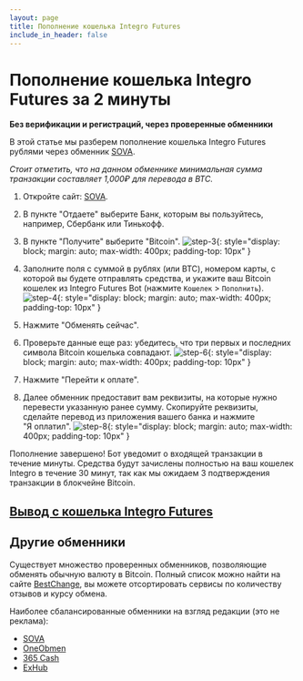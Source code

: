```yaml
---
layout: page
title: Пополнение кошелька Integro Futures
include_in_header: false
---
```


# Пополнение кошелька Integro Futures за 2 минуты

**Без верификации и регистраций, через проверенные обменники**

В этой статье мы разберем пополнение кошелька Integro Futures рублями через обменник [SOVA](https://sova.gg/).

*Стоит отметить, что на данном обменнике минимальная сумма транзакции составляет 1,000₽ для перевода в BTC.*

1. Откройте сайт: [SOVA](https://sova.gg/).
2. В пункте "Отдаете" выберите Банк, которым вы пользуйтесь, например, Сбербанк или Тинькофф.
3. В пункте "Получите" выберите "Bitcoin".
![step-3](/assets/deposit/step-3.png){: style="display: block; margin: auto; max-width: 400px; padding-top: 10px" }

4. Заполните поля с суммой в рублях (или BTC), номером карты, с которой вы будете отправлять средства, и укажите ваш Bitcoin кошелек из Integro Futures Bot (нажмите `Кошелек` > `Пополнить`).
![step-4](/assets/deposit/step-4.png){: style="display: block; margin: auto; max-width: 400px; padding-top: 10px" }

5. Нажмите "Обменять&nbsp;сейчас".
6. Проверьте данные еще раз: убедитесь, что три первых и последних символа Bitcoin кошелька совпадают.
![step-6](/assets/deposit/step-6.png){: style="display: block; margin: auto; max-width: 400px; padding-top: 10px" }

7. Нажмите "Перейти&nbsp;к&nbsp;оплате".
8. Далее обменник предоставит вам реквизиты, на которые нужно перевести указанную ранее сумму. Скопируйте реквизиты, сделайте перевод из приложения вашего банка и нажмите "Я&nbsp;оплатил".
![step-8](/assets/deposit/step-8.png){: style="display: block; margin: auto; max-width: 400px; padding-top: 10px" }

Пополнение завершено! Бот уведомит о входящей транзакции в течение минуты.
Средства будут зачислены полностью на ваш кошелек Integro в течение 30 минут, так как мы ожидаем 3 подтверждения транзакции в блокчейне Bitcoin. 


## [Вывод с кошелька Integro Futures](/withdrawal-instructions/)

## Другие обменники

Существует множество проверенных обменников, позволяющие обменять обычную валюту в Bitcoin.
Полный список можно найти на сайте [BestChange](https://www.bestchange.ru/sberbank-to-bitcoin.html), вы можете отсортировать сервисы по количеству отзывов и курсу обмена.

Наиболее сбалансированные обменники на взгляд редакции (это не реклама):
- [SOVA](https://sova.gg/)
- [OneObmen](https://1obmen.net/exchange-SBERRUB_to_BTC/)
- [365 Cash](https://365cash.co/SBERRUB/BTC)
- [ExHub](https://exhub.io/?from=SBERRUB&to=BTC)
